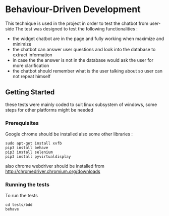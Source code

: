 # Behaviour-Driven Development

This technique is used in the project in order to test the chatbot from  user-side
The test was designed to test the following functionalities :
- the widget chatbot  are in the page and fully working when maximize and minimize
- the chatbot can answer user questions and look into the database to extract information
- in case the the answer is not in the database would ask the user for more clarification
- the chatbot should remember what is the user talking about so user can not repeat himself

## Getting Started

these tests were mainly coded to suit linux subsystem of windows, some steps for other platforms might be needed

### Prerequisites

Google chrome should be installed
also some other libraries :
```
sudo apt-get install xvfb
pip3 install behave
pip3 install selenium
pip3 install pyvirtualdisplay
```
also chrome webdriver should be installed from
http://chromedriver.chromium.org/downloads


### Running the tests
To run the tests

```
cd tests/bdd
behave
```

